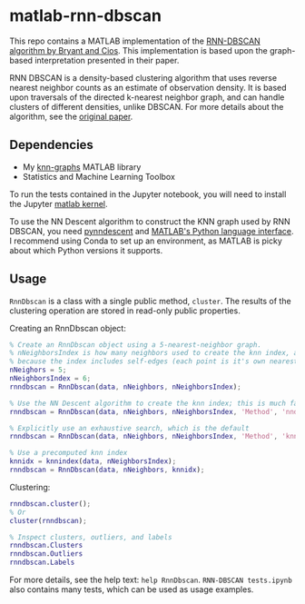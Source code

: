 # matlab-rnn-dbscan
This repo contains a MATLAB implementation of the [RNN-DBSCAN algorithm by Bryant and Cios](https://doi.org/10.1109/TKDE.2017.2787640). This implementation is based upon the graph-based interpretation presented in their paper.


RNN DBSCAN is a density-based clustering algorithm that uses reverse nearest neighbor counts as an estimate of observation density. It is based upon traversals of the directed k-nearest neighbor graph, and can handle clusters of different densities, unlike DBSCAN. For more details about the algorithm, see the [original paper](https://doi.org/10.1109/TKDE.2017.2787640).

## Dependencies
- My [knn-graphs](https://github.com/tvannoy/knn-graphs) MATLAB library
- Statistics and Machine Learning Toolbox

To run the tests contained in the Jupyter notebook, you will need to install the Jupyter [matlab kernel](https://github.com/calysto/matlab_kernel).

To use the NN Descent algorithm to construct the KNN graph used by RNN DBSCAN, you need [pynndescent](https://github.com/lmcinnes/pynndescent) and [MATLAB's Python language interface](https://www.mathworks.com/help/matlab/call-python-libraries.html). I recommend using Conda to set up an environment, as MATLAB is picky about which Python versions it supports. 

## Usage
`RnnDbscan` is a class with a single public method, `cluster`. The results of the clustering operation are stored in read-only public properties. 

Creating an RnnDbscan object:
```matlab
% Create an RnnDbscan object using a 5-nearest-neighbor graph.
% nNeighborsIndex is how many neighbors used to create the knn index, and must be >= nNeighbors + 1
% because the index includes self-edges (each point is it's own nearest neighbor).
nNeighors = 5;
nNeighborsIndex = 6;
rnndbscan = RnnDbscan(data, nNeighbors, nNeighborsIndex);

% Use the NN Descent algorithm to create the knn index; this is much faster than an exhaustive search
rnndbscan = RnnDbscan(data, nNeighbors, nNeighborsIndex, 'Method', 'nndescent');

% Explicitly use an exhaustive search, which is the default
rnndbscan = RnnDbscan(data, nNeighbors, nNeighborsIndex, 'Method', 'knnsearch');

% Use a precomputed knn index
knnidx = knnindex(data, nNeighborsIndex);
rnndbscan = RnnDbscan(data, nNeighbors, knnidx);
```

Clustering:
```matlab
rnndbscan.cluster();
% Or
cluster(rnndbscan);

% Inspect clusters, outliers, and labels
rnndbscan.Clusters
rnndbscan.Outliers
rnndbscan.Labels
```

For more details, see the help text: `help RnnDbscan`. `RNN-DBSCAN tests.ipynb` also contains many tests, which can be used as usage examples. 